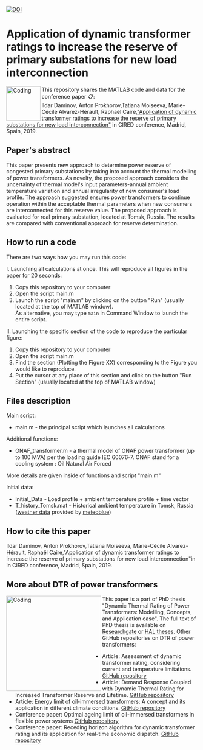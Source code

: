 [![DOI](https://zenodo.org/badge/416074946.svg)](https://zenodo.org/doi/10.5281/zenodo.12510117)

# Application of dynamic transformer ratings to increase the reserve of primary substations for new load interconnection
<img align="left" alt="Coding" width="90" src="https://is4-ssl.mzstatic.com/image/thumb/Purple113/v4/86/2b/34/862b34d7-a946-7cbd-3267-5d0e6fecedae/source/512x512bb.jpg">

  
This repository shares the MATLAB code and data for the conference paper 📋:\
Ildar Daminov, Anton Prokhorov,Tatiana Moiseeva, Marie-Cécile Alvarez-Hérault, Raphaël Caire,["Application of dynamic transformer ratings to increase the reserve of primary substations for new load interconnection"](https://www.cired-repository.org/bitstream/handle/20.500.12455/708/CIRED%202019%20-%202051.pdf?sequence=1&isAllowed=y) in CIRED conference, Madrid, Spain, 2019.
  
  
## Paper's abstract
This paper presents new approach to determine power reserve of congested primary substations by taking into account the thermal modelling of power transformers. As novelty, the proposed approach considers the uncertainty of thermal model's input parameters-annual ambient temperature variation and annual irregularity of new consumer's load profile. The approach suggested ensures power transformers to continue operation within the acceptable thermal parameters when new consumers are interconnected for this reserve value. The proposed approach is evaluated for real primary substation, located at Tomsk, Russia. The results are compared with conventional approach for reserve determination.

## How to run a code 
There are two ways how you may run this code:
  
I. Launching all calculations at once. This will reproduce all figures in the paper for 20 seconds:
1. Copy this repository to your computer 
2. Open the script main.m
3. Launch the script "main.m" by clicking on the button "Run" (usually located at the top of MATLAB window).\
As alternative, you may type ```main``` 
in Command Window to launch the entire script. 


II. Launching the specific section of the code to reproduce the particular figure: 
1. Copy this repository to your computer 
2. Open the script main.m 
3. Find the section (Plotting the Figure XX) corresponding to the Figure you would like to reproduce. 
4. Put the cursor at any place of this section and click on the button "Run Section" (usually located at the top of MATLAB window)

## Files description
Main script:
* main.m - the principal script which launches all calculations
  
Additional functions: 
* ONAF_transformer.m - a thermal model of ONAF power transformer (up to 100 MVA) per the loading guide IEC 60076-7. ONAF stand for a cooling system : Oil Natural Air Forced
  
More details are given inside of functions and script "main.m"

Initial data:
* Initial_Data - Load profile + ambient temperature profile + time vector 
* T_history_Tomsk.mat - Historical ambient temperature in Tomsk, Russia ([weather data](https://www.meteoblue.com/en/historyplus) provided by [meteoblue](https://www.meteoblue.com/))

## How to cite this paper 
Ildar Daminov, Anton Prokhorov,Tatiana Moiseeva, Marie-Cécile Alvarez-Hérault, Raphaël Caire,"Application of dynamic transformer ratings to increase the reserve of primary substations for new load interconnection"in in CIRED conference, Madrid, Spain, 2019.


## More about DTR of power transformers 
<img align="left" alt="Coding" width="250" src="https://sun9-19.userapi.com/impg/3dcwjraHJPNgrxtWv7gEjZTQkvv5T0BttTDwVg/e9rt2Xs8Y5A.jpg?size=763x1080&quality=95&sign=7c57483971f31f7009fbcdce5aafd97e&type=album">This paper is a part of PhD thesis "Dynamic Thermal Rating of Power Transformers: Modelling, Concepts, and Application case". The full text of PhD thesis is available on [Researchgate](https://www.researchgate.net/publication/363383515_Dynamic_Thermal_Rating_of_Power_Transformers_Modelling_Concepts_and_Application_case) or [HAL theses](https://tel.archives-ouvertes.fr/tel-03772184). Other GitHub repositories on DTR of power transformers:
* Article: Assessment of dynamic transformer rating, considering current and temperature limitations. [GitHub repository](https://github.com/Ildar-Daminov/Assessment_Dynamic_Thermal_Rating_of_Transformers)
* Article: Demand Response Coupled with Dynamic Thermal Rating for Increased Transformer Reserve and Lifetime. [GitHub repository](https://github.com/Ildar-Daminov/Demand-response-coupled-with-DTR-of-transformers)
* Article: Energy limit of oil-immersed transformers: A concept and its application in different climate conditions. [GitHub repository](https://github.com/Ildar-Daminov/Energy-limit-of-power-transformer)
* Conference paper: Optimal ageing limit of oil-immersed transformers in flexible power systems [GitHub repository](https://github.com/Ildar-Daminov/MATLAB-code-for-CIRED-paper)
* Conference paper: Receding horizon algorithm for dynamic transformer rating and its application for real-time economic dispatch. [GitHub repository](https://github.com/Ildar-Daminov/Receding-horizon-algorithm-for-dynamic-transformer-rating)
